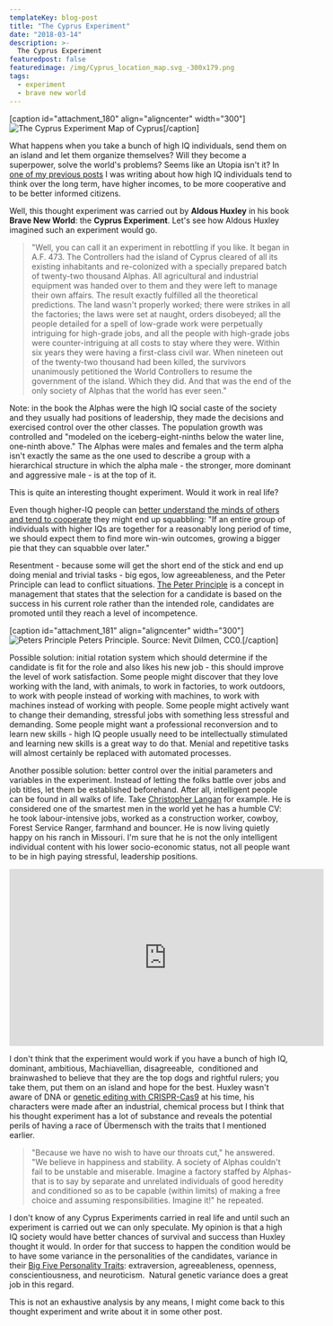 ```yaml
---
templateKey: blog-post
title: "The Cyprus Experiment"
date: "2018-03-14"
description: >-
  The Cyprus Experiment
featuredpost: false
featuredimage: /img/Cyprus_location_map.svg_-300x179.png
tags:
  - experiment
  - brave new world
---
```


\[caption id="attachment\_180" align="aligncenter" width="300"\]![The Cyprus Experiment](https://stefantesoi.com/wp-content/uploads/2018/03/2000px-Cyprus_location_map.svg_-300x179.png) Map of Cyprus\[/caption\]

What happens when you take a bunch of high IQ individuals, send them on an island and let them organize themselves? Will they become a superpower, solve the world's problems? Seems like an Utopia isn't it? In [one of my previous posts](https://stefantesoi.com/why-your-nations-iq-matters-more-than-your-own/) I was writing about how high IQ individuals tend to think over the long term, have higher incomes, to be more cooperative and to be better informed citizens.

Well, this thought experiment was carried out by **Aldous Huxley** in his book **Brave New World**: the **Cyprus Experiment**. Let's see how Aldous Huxley imagined such an experiment would go.

> "Well, you can call it an experiment in rebottling if you like. It began in A.F. 473. The Controllers had the island of Cyprus cleared of all its existing inhabitants and re-colonized with a specially prepared batch of twenty-two thousand Alphas. All agricultural and industrial equipment was handed over to them and they were left to manage their own affairs. The result exactly fulfilled all the theoretical predictions. The land wasn't properly worked; there were strikes in all the factories; the laws were set at naught, orders disobeyed; all the people detailed for a spell of low-grade work were perpetually intriguing for high-grade jobs, and all the people with high-grade jobs were counter-intriguing at all costs to stay where they were. Within six years they were having a first-class civil war. When nineteen out of the twenty-two thousand had been killed, the survivors unanimously petitioned the World Controllers to resume the government of the island. Which they did. And that was the end of the only society of Alphas that the world has ever seen."

Note: in the book the Alphas were the high IQ social caste of the society and they usually had positions of leadership, they made the decisions and exercised control over the other classes. The population growth was controlled and "modeled on the iceberg-eight-ninths below the water line, one-ninth above." The Alphas were males and females and the term alpha isn't exactly the same as the one used to describe a group with a hierarchical structure in which the alpha male - the stronger, more dominant and aggressive male - is at the top of it.

This is quite an interesting thought experiment. Would it work in real life?

Even though higher-IQ people can [better understand the minds of others and tend to cooperate](https://evonomics.com/economist-says-higher-iq-people-are-nicer-and-more-cooperative/) they might end up squabbling: "If an entire group of individuals with higher IQs are together for a reasonably long period of time, we should expect them to find more win-win outcomes, growing a bigger pie that they can squabble over later."

Resentment - because some will get the short end of the stick and end up doing menial and trivial tasks - big egos, low agreeableness, and the Peter Principle can lead to conflict situations. [The Peter Principle](https://en.wikipedia.org/wiki/Peter_principle) is a concept in management that states that the selection for a candidate is based on the success in his current role rather than the intended role, candidates are promoted until they reach a level of incompetence.

\[caption id="attachment\_181" align="aligncenter" width="300"\]![Peters Principle](https://stefantesoi.com/wp-content/uploads/2018/03/Peters_principle.svg_-300x238.png) Peters Principle. Source: Nevit Dilmen, CC0.\[/caption\]

Possible solution: initial rotation system which should determine if the candidate is fit for the role and also likes his new job - this should improve the level of work satisfaction. Some people might discover that they love working with the land, with animals, to work in factories, to work outdoors, to work with people instead of working with machines, to work with machines instead of working with people. Some people might actively want to change their demanding, stressful jobs with something less stressful and demanding. Some people might want a professional reconversion and to learn new skills - high IQ people usually need to be intellectually stimulated and learning new skills is a great way to do that. Menial and repetitive tasks will almost certainly be replaced with automated processes.

Another possible solution: better control over the initial parameters and variables in the experiment. Instead of letting the folks battle over jobs and job titles, let them be established beforehand. After all, intelligent people can be found in all walks of life. Take [Christopher Langan](https://en.wikipedia.org/wiki/Christopher_Langan) for example. He is considered one of the smartest men in the world yet he has a humble CV: he took labour-intensive jobs, worked as a construction worker, cowboy, Forest Service Ranger, farmhand and bouncer. He is now living quietly happy on his ranch in Missouri. I'm sure that he is not the only intelligent individual content with his lower socio-economic status, not all people want to be in high paying stressful, leadership positions.

<iframe src="https://www.youtube.com/embed/--Nbz6flw5A" width="560" height="315" frameborder="0" allowfullscreen="allowfullscreen"></iframe>

I don't think that the experiment would work if you have a bunch of high IQ, dominant, ambitious, Machiavellian, disagreeable,  conditioned and brainwashed to believe that they are the top dogs and rightful rulers; you take them, put them on an island and hope for the best. Huxley wasn't aware of DNA or [genetic editing with CRISPR-Cas9](https://ghr.nlm.nih.gov/primer/genomicresearch/genomeediting) at his time, his characters were made after an industrial, chemical process but I think that his thought experiment has a lot of substance and reveals the potential perils of having a race of Übermensch with the traits that I mentioned earlier.

> "Because we have no wish to have our throats cut," he answered. "We believe in happiness and stability. A society of Alphas couldn't fail to be unstable and miserable. Imagine a factory staffed by Alphas-that is to say by separate and unrelated individuals of good heredity and conditioned so as to be capable (within limits) of making a free choice and assuming responsibilities. Imagine it!" he repeated.

I don't know of any Cyprus Experiments carried in real life and until such an experiment is carried out we can only speculate. My opinion is that a high IQ society would have better chances of survival and success than Huxley thought it would. In order for that success to happen the condition would be to have some variance in the personalities of the candidates, variance in their [Big Five Personality Traits](https://en.wikipedia.org/wiki/Big_Five_personality_traits): extraversion, agreeableness, openness, conscientiousness, and neuroticism.  Natural genetic variance does a great job in this regard.

This is not an exhaustive analysis by any means, I might come back to this thought experiment and write about it in some other post.
